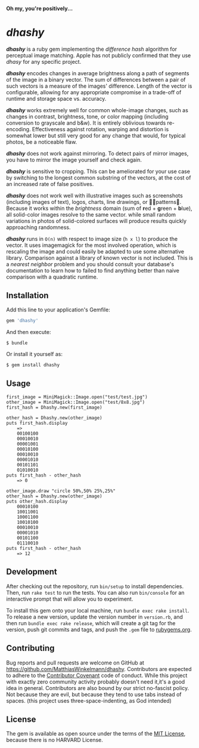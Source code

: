 #### Oh my, you're positively... ####
#   ***dhashy***

***dhashy*** is a ruby gem implementing the *difference hash* algorithm for perceptual image matching. Apple has not publicly confirmed that they use *dhasy* for any specific project.

***dhashy*** encodes changes in average brightness along a path of segments of the image in a binary vector. The sum of differences between a pair of such vectors is a measure of the images' difference. Length of the vector is configurable, allowing for any appropriate compromise in a trade-off of runtime and storage space vs. accuracy.

***dhashy*** works extremely well for common whole-image changes, such as changes in contrast, brightness, tone, or color mapping (including conversion to grayscale and b&w). It is entirely oblivious towards re-encoding. Effectiveness against rotation, warping and distortion is somewhat lower but still very good for any change that would, for typical photos,  be a noticeable flaw.

***dhashy*** does not work against mirroring. To detect pairs of mirror images, you have to mirror the image yourself and check again.

***dhashy*** is sensitive to cropping. This can be ameliorated for your use case by switching to the longest common substring of the vectors, at the cost of an increased rate of false positives.

***dhashy*** does not work well with illustrative images such as screenshots (including images of text), logos, charts, line drawings, or :rainbow_flag:patterns:checkered_flag:. Because it works within the *brightness* domain (sum of **r**ed + **g**reen + **b**lue), all solid-color images resolve to the same vector.  while small random variations in photos of solid-colored surfaces will produce results quickly approaching randomness.

***dhashy*** runs in `O(n)` with respect to image size (`h x l`) to produce the vector. It uses imagemagick for the most involved operation, which is rescaling the image and could easily be adapted to use some alternative library.  Comparison against a library of known vector is not included. This is a *nearest neighbor* problem and you should consult your database's documentation to learn how to failed to find anything better than naive comparison with a quadratic runtime.

## Installation

Add this line to your application's Gemfile:

```ruby
gem 'dhashy'
```

And then execute:

    $ bundle

Or install it yourself as:

    $ gem install dhashy

## Usage

    first_image = MiniMagick::Image.open("test/test.jpg")
    other_image = MiniMagick::Image.open("test/8x8.jpg")
    first_hash = Dhashy.new(first_image)

    other_hash = Dhashy.new(other_image)
    puts first_hash.display
        =>
        00100100
        00010010
        00001001
        00010100
        00010010
        00001010
        00101101
        01010010
    puts first_hash - other_hash
        => 0

    other_image.draw "circle 50%,50% 25%,25%"
    other_hash = Dhashy.new(other_image)
    puts other_hash.display
        00010100
        10011001
        10001100
        10010100
        00010010
        00001010
        00101100
        01110010
    puts first_hash - other_hash
        => 12

## Development

After checking out the repository, run `bin/setup` to install dependencies. Then, run `rake test` to run the tests. You can also run `bin/console` for an interactive prompt that will allow you to experiment.

To install this gem onto your local machine, run `bundle exec rake install`. To release a new version, update the version number in `version.rb`, and then run `bundle exec rake release`, which will create a git tag for the version, push git commits and tags, and push the `.gem` file to [rubygems.org](https://rubygems.org).

## Contributing

Bug reports and pull requests are welcome on GitHub at https://github.com/MatthiasWinkelmann/dhashy. Contributors are expected to adhere to the [Contributor Covenant](http://contributor-covenant.org) code of conduct. While this project with exactly zero community activity probably doesn't need it,it's a good idea in general.  Contributors are also bound by our strict no-fascist policy. Not because they are evil, but because they tend to use tabs instead of spaces. (this project uses three-space-indenting, as God intended)

## License

The gem is available as open source under the terms of the [MIT License](https://opensource.org/licenses/MIT), because there is no HARVARD License.

